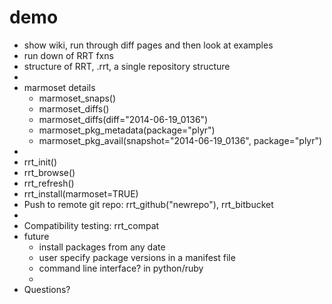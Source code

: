 # demo

* show wiki, run through diff pages and then look at examples
* run down of RRT fxns
* structure of RRT, .rrt, a single repository structure
*
* marmoset details
  * marmoset_snaps()
  * marmoset_diffs()
  * marmoset_diffs(diff="2014-06-19_0136")
  * marmoset_pkg_metadata(package="plyr")
  * marmoset_pkg_avail(snapshot="2014-06-19_0136", package="plyr")
*
* rrt_init()
* rrt_browse()
* rrt_refresh()
* rrt_install(marmoset=TRUE)
* Push to remote git repo: rrt_github("newrepo"), rrt_bitbucket
*
* Compatibility testing: rrt_compat
* future
  * install packages from any date
  * user specify package versions in a manifest file
  * command line interface? in python/ruby
  * 
* Questions?
